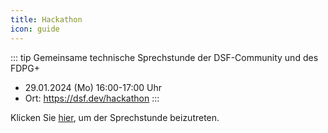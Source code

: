 ```yaml
---
title: Hackathon
icon: guide
---
```


<!--<meta http-equiv="refresh" content="0;url=https://audimax.heiconf.uni-heidelberg.de/jxh4-jxx2-tm6c-d37q">-->

::: tip Gemeinsame technische Sprechstunde der DSF-Community und des FDPG+
- 29.01.2024 (Mo) 16:00-17:00 Uhr
- Ort: https://dsf.dev/hackathon
:::


Klicken Sie [hier](https://lecture.senfcall.de/sim-ock-1vk-l8o), um der Sprechstunde beizutreten.
